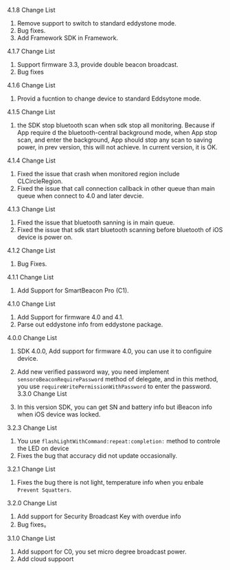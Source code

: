 4.1.8 Change List
1. Remove support to switch to standard eddystone mode.
2. Bug fixes.
3. Add Framework SDK in Framework.

4.1.7 Change List
1. Support firmware 3.3, provide double beacon broadcast.
2. Bug fixes

4.1.6 Change List

1. Provid a fucntion to change device to standard Eddsytone mode.

4.1.5 Change List

1. the SDK stop bluetooth scan when sdk stop all monitoring. Because if App require d the bluetooth-central background mode, when App stop scan, and enter the background, App should stop any scan to saving power, in prev version, this will not achieve. In current version, it is OK.

4.1.4 Change List

1. Fixed the issue that crash when monitored region include CLCircleRegion.
2. Fixed the issue that call connection callback in other queue than main queue when connect to 4.0 and later devcie.

4.1.3 Change List

1. Fixed the issue that bluetooth sanning is in main queue.
2. Fixed the issue that sdk start bluetooth scanning before bluetooth of iOS device is power on.

4.1.2 Change List

1. Bug Fixes.

4.1.1 Change List

1. Add Support for SmartBeacon Pro (C1).

4.1.0 Change List

1. Add Support for firmware 4.0 and 4.1.
2. Parse out eddystone info from eddystone package.

4.0.0 Change List

1. SDK 4.0.0, Add support for firmware 4.0, you can use it to configuire device.
2. Add new verified password way,  you need implement `sensoroBeaconRequirePassword` method of delegate, and in this method, you use `requireWritePermissionWithPassword` to enter the password.
3.3.0 Change List

1. In this version SDK, you can get SN and battery info but iBeacon info when iOS device was locked.

3.2.3 Change List

1. You use `flashLightWithCommand:repeat:completion:` method to controle the LED on device
2. Fixes the bug that accuracy did not update occasionally.

3.2.1 Change List

1. Fixes the bug there is not light, temperature info when you enbale `Prevent Squatters`.

3.2.0 Change List

1. Add support for Security Broadcast Key with overdue info
2. Bug fixes。

3.1.0 Change List

1. Add support for C0, you set micro degree broadcast power.
2. Add cloud suppoort
